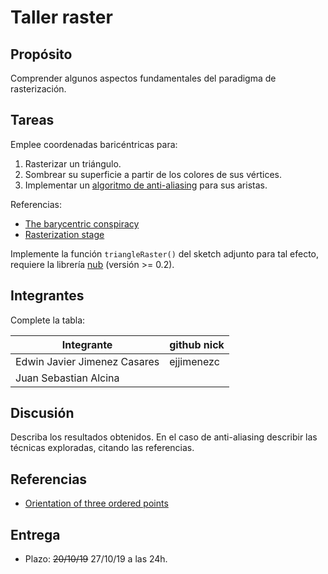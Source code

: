 # Taller raster

## Propósito

Comprender algunos aspectos fundamentales del paradigma de rasterización.

## Tareas

Emplee coordenadas baricéntricas para:

1. Rasterizar un triángulo.
2. Sombrear su superficie a partir de los colores de sus vértices.
3. Implementar un [algoritmo de anti-aliasing](https://www.scratchapixel.com/lessons/3d-basic-rendering/rasterization-practical-implementation/rasterization-practical-implementation) para sus aristas.

Referencias:

* [The barycentric conspiracy](https://fgiesen.wordpress.com/2013/02/06/the-barycentric-conspirac/)
* [Rasterization stage](https://www.scratchapixel.com/lessons/3d-basic-rendering/rasterization-practical-implementation/rasterization-stage)

Implemente la función ```triangleRaster()``` del sketch adjunto para tal efecto, requiere la librería [nub](https://github.com/visualcomputing/nub/releases) (versión >= 0.2).

## Integrantes

Complete la tabla:

| Integrante | github nick |
|------------|-------------|
|Edwin Javier Jimenez Casares|ejjimenezc|
|Juan Sebastian Alcina|  |

## Discusión

Describa los resultados obtenidos. En el caso de anti-aliasing describir las técnicas exploradas, citando las referencias.


## Referencias

* [Orientation of three ordered points](https://www.geeksforgeeks.org/orientation-3-ordered-points/)

## Entrega

* Plazo: ~~20/10/19~~ 27/10/19 a las 24h.
